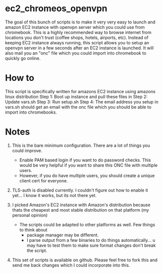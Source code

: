 
ec2_chromeos_openvpn
====================
The goal of this bunch of scripts is to make it very very easy to launch and amazon EC2 instance with openvpn server which you could use from chromebook.
This is a highly recommended way to browse internet from locations you don't trust (coffee shops, hotels, airports, etc).  Instead of keeping EC2 instance always running, this script
allows you to setup an openvpn server in a few seconds after an EC2 instance is launched. It will also mail you an "onc" file which you could import into chromebook to quickly go online.

How to
======

This script is specifically written for amazons EC2 instance using amazons linux distribution
Step 1: Boot up instance and pull these files in
Step 2: Update vars.sh
Step 3: Run setup.sh
Step 4: The email address you setup in vars.sh should get an email with the onc file which you should be able to import into chromebooks.


Notes
=====

1. This is the bare minimum configuration. There are a lot of things you could improve.
   - Enable PAM based login if you want to do password checks. This would be very helpful if you want to share this ONC file with multiple users.
   - However, if you do have multiple users, you should create a unique client cert for everyone.

2. TLS-auth is disabled currently. I couldn't figure out how to enable it yet... I know it works, but its not there yet.

3. I picked Amazon's EC2 instance with Amazon's distribution because thats the cheapest and most stable distribution on that platform (my personal opinion)
   - The scripts could be adapted to other platforms as well. Few things to think about
     - package manager may be different. 
     - I parse output from a few binaries to do things automatically... u may have to test them to make sure format changes don't break the script.

4. This set of scripts is available on github. Please feel free to fork this and send me back changes which I could incorporate into this.

